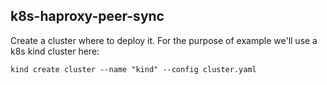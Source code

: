## k8s-haproxy-peer-sync

Create a cluster where to deploy it.
For the purpose of example we'll use a k8s kind cluster here:
```
kind create cluster --name "kind" --config cluster.yaml
```


